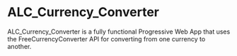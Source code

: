 # ALC_Currency_Converter
ALC_Currency_Converter is a fully functional Progressive Web App that uses the FreeCurrencyConverter API for converting from one currency to another.
